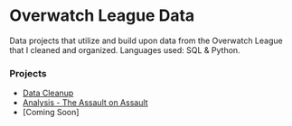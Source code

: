 # Overwatch League Data
Data projects that utilize and build upon data from the Overwatch League that I cleaned and organized. Languages used: SQL & Python.

### Projects
- [Data Cleanup](https://github.com/maxtoll/Overwatch-League-Data/tree/main/Data%20Cleanup)
- [Analysis - The Assault on Assault](https://nbviewer.org/github/maxtoll/Overwatch-League-Data/blob/main/Analysis%20-%20The%20Assault%20on%20Assault.ipynb)
- [Coming Soon]
